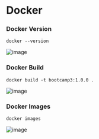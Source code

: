 # Docker
### Docker Version

```
docker --version
```

![image](https://user-images.githubusercontent.com/12189997/94017723-62724380-fdcd-11ea-894f-cf420e6b37f7.png)

### Docker Build

```
docker build -t bootcamp3:1.0.0 .
```

![image](https://user-images.githubusercontent.com/12189997/94020627-c1858780-fdd0-11ea-9ce6-676be1cfffb4.png)

### Docker Images

```
docker images
```

![image](https://user-images.githubusercontent.com/12189997/94020812-f85b9d80-fdd0-11ea-9ba5-d88e314958a4.png)
